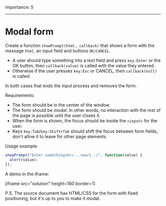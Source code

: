 importance: 5

---

# Modal form

Create a function `showPrompt(html, callback)` that shows a form with the message `html`, an input field and buttons `OK/CANCEL`.

- A user should type something into a text field and press `key:Enter` or the OK button, then `callback(value)` is called with the value they entered.
- Otherwise if the user presses `key:Esc` or CANCEL, then `callback(null)` is called.

In both cases that ends the input process and removes the form.

Requirements:

- The form should be in the center of the window.
- The form should be *modal*. In other words, no interaction with the rest of the page is possible until the user closes it.
- When the form is shown, the focus should be inside the `<input>` for the user.
- Keys `key:Tab`/`key:Shift+Tab` should shift the focus between form fields, don't allow it to leave for other page elements.

Usage example:

```js
showPrompt("Enter something<br>...smart :)", function(value) {
  alert(value);
});
```

A demo in the iframe:

[iframe src="solution" height=160 border=1]

P.S. The source document has HTML/CSS for the form with fixed positioning, but it's up to you to make it modal.
